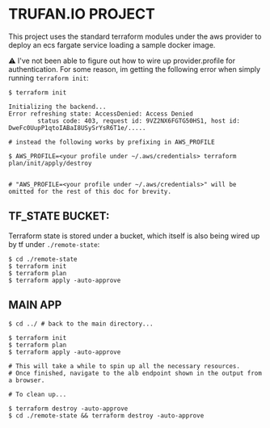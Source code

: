 # TRUFAN.IO PROJECT

This project uses the standard terraform modules under the aws provider to deploy an ecs fargate service loading a sample docker image.

:warning: I've not been able to figure out how to wire up provider.profile for authentication. For some reason, im getting the following error when simply running `terraform init`:

```
$ terraform init

Initializing the backend...
Error refreshing state: AccessDenied: Access Denied
        status code: 403, request id: 9VZ2NX6FGTG50HS1, host id: DweFc0UupP1qtoIABaI8USySrYsR6T1e/.....

# instead the following works by prefixing in AWS_PROFILE

$ AWS_PROFILE=<your profile under ~/.aws/credentials> terraform plan/init/apply/destroy


# "AWS_PROFILE=<your profile under ~/.aws/credentials>" will be omitted for the rest of this doc for brevity.
```

## TF_STATE BUCKET:

Terraform state is stored under a bucket, which itself is also being wired up by tf under `./remote-state`:

```
$ cd ./remote-state
$ terraform init
$ terraform plan
$ terraform apply -auto-approve
```

## MAIN APP

```
$ cd ../ # back to the main directory...

$ terraform init
$ terraform plan
$ terraform apply -auto-approve

# This will take a while to spin up all the necessary resources. 
# Once finished, navigate to the alb endpoint shown in the output from a browser.

# To clean up...

$ terraform destroy -auto-approve
$ cd ./remote-state && terraform destroy -auto-approve
```